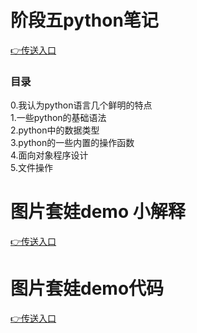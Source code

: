 # 阶段五python笔记
 [👉传送入口](https://github.com/itawenya/Tasks/blob/master/python%E5%AD%A6%E4%B9%A0%E7%AC%94%E8%AE%B0%20%20%20%F0%9F%90%8D.md)  
 ### 目录  
 0.我认为python语言几个鲜明的特点  
 1.一些python的基础语法  
 2.python中的数据类型  
 3.python的一些内置的操作函数  
 4.面向对象程序设计  
 5.文件操作  

# 图片套娃demo 小解释 
 [👉传送入口](https://github.com/itawenya/Tasks/blob/master/%E9%98%BF%E6%96%87%E7%9A%84python%20%20demo%E8%AE%B2%E8%A7%A3%EF%BC%9A.md)
# 图片套娃demo代码 
 [👉传送入口](https://github.com/itawenya/Tasks/blob/master/wy.py)

